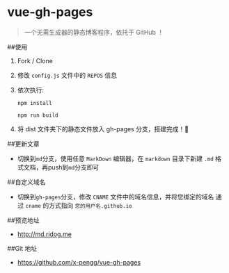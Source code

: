 # vue-gh-pages

> 一个无需生成器的静态博客程序，依托于 GitHub ！

##使用

1. Fork / Clone  
2. 修改 `config.js` 文件中的 `REPOS` 信息  
3. 依次执行:

    `npm install`

    `npm run build`

4. 将 dist 文件夹下的静态文件放入 gh-pages 分支，搭建完成！🍻

##更新文章
- 切换到`md`分支，使用任意 `MarkDown` 编辑器，在 `markdown` 目录下新建 `.md` 格式文档，再push到`md`分支即可

##自定义域名
- 切换到`gh-pages`分支，修改 `CNAME` 文件中的域名信息，并将您绑定的域名 通过 `cname` 的方式指向 `您的用户名.github.io`




##预览地址
- http://md.ridog.me

##Git 地址
- https://github.com/x-pengg/vue-gh-pages
